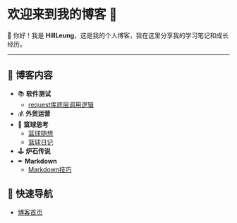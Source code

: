 # 欢迎来到我的博客 🎉

👋 你好！我是 **HillLeung**，这是我的个人博客，我在这里分享我的学习笔记和成长经历。

---

## 🌟 博客内容
- 📚 **软件测试**
    - [request库底层调用逻辑](softwareTest/interfaceTest/requestLibrary.md)
- 💰 **外贸运营**
- 🏀 **篮球思考**
    - [篮球随想](basketBall/basketballThinking.md)
    - [篮球日记](basketBall/basketballDiary.md)
- 🕹  **炉石传说**
- ✒  **Markdown**
    - [Markdown技巧](markDown/markDownSkill.md)

## 🚀 快速导航
- [博客首页](https://lafari.github.io)

